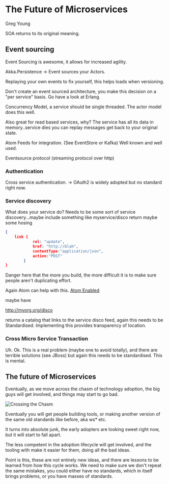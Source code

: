 # The Future of Microservices 
Greg Young


SOA returns to its original meaning.

## Event sourcing
Event Sourcing is awesome, it allows for increased agility.

Akka.Persistence -> Event sources your Actors.

Replaying your own events to fix yourself, this helps loads when versioning.

Don't create an event sourced architecture, you make this decision on a "per service" basis. Go have a look at Erlang.

Concurrency Model, a service should be single threaded. The actor model does this well.

Also great for read based services, why? The service has all its data in memory..service dies you can replay messages get back to your original state.

Atom Feeds for integration. (See EventStore or Kafka) Well known and well used.

Eventsource protocol (streaming protocol over http)

### Authentication
Cross service authentication. -> OAuth2 is widely adopted but no standard right now.

### Service discovery
What does your service do? Needs to be some sort of service discovery...maybe include something like myservice/disco return maybe some hosing

```json
{
	link {
			rel: "update",
			href: "http://blah",
			contentType:"application/json",
			action:"POST"
		}}
```
Danger here that the more you build, the more difficult it is to make sure people aren't duplicating effort.

Again Atom can help with this. [Atom Enabled](http://atomenabled.org/)
	
maybe have

http://myorg.org/disco

returns a catalog that links to the service disco feed, again this needs to be Standardised. Implementing this provides transparency of location.

### Cross Micro Service Transaction
Uh. Ok. This is a real problem (maybe one to avoid totally), and there are terrible solutions (see JBoss) but again this needs to be standardised. This is mental.

## The future of Microservices
Eventually, as we move across the chasm of technology adoption, the big guys will get involved, and things may start to go bad.

![Crossing the Chasm](http://paulgstacey.files.wordpress.com/2010/09/technologyadoptionlifecycle3.jpg)

Eventually you will get people building tools, or making another version of the same old standards like before, aka ws* etc.

It turns into absolute junk, the early adopters are looking sweet right now, but it will start to fall apart.

The less competent in the adoption lifecycle will get involved, and the tooling with make it easier for them, doing all the bad ideas.

Point is this, these are not entirely new ideas, and there are lessons to be learned from how this cycle works. We need to make sure we don't repeat the same mistakes, you could either have no standards, which in itself brings problems, or you have masses of standards.